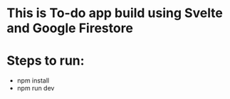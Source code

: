 # This is To-do app build using Svelte and Google Firestore

# Steps to run:

<ul>
    <li>npm install</li>
    <li>npm run dev</li>
</ul>
